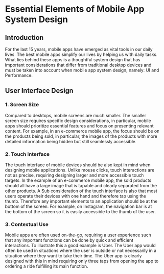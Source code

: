 # Essential Elements of Mobile App System Design

## Introduction
For the last 15 years, mobile apps have emerged as vital tools in our daily lives. The best mobile apps simplify our lives by helping us with daily tasks. What lies behind these apps is a thoughtful system design that has important considerations that differ from traditional desktop devices and must be taken into account when mobile app system design, namely: UI and Performance.


## User Interface Design

### 1. Screen Size
Compared to desktops, mobile screens are much smaller. The smaller screen size requires specific design considerations, in particular, mobile apps should prioritize essential features and focus on presenting relevant content. For example, in an e-commerce mobile app, the focus should be on the products being sold, in particular, the images of the products with more detailed information being hidden but still seamlessly accessible.

### 2. Touch Interface
The touch interface of mobile devices should be also kept in mind when designing mobile applications. Unlike mouse clicks, touch interactions are not as precise, requiring designing larger and more accessible touch targets. In the example of an e-commerce mobile app, the sold products should all have a large image that is tapable and clearly separated from the other products. A Sub consideration of the touch interface is also that most users operate their devices with one hand and therefore tap using the thumb. Therefore any important elements to an application should be at the bottom of the screen. For example, on Instagram, the navigation bar is at the bottom of the screen so it is easily accessible to the thumb of the user.

### 3. Contextual Use
Mobile apps are often used on-the-go, requiring a user experience such that any important functions can be done by quick and efficient interactions. To illustrate this a good example is Uber. The Uber app would often be used in situations where the user is outside or not necessarily in a situation where they want to take their time. The Uber app is clearly designed with this in mind requiring only three taps from opening the app to ordering a ride fulfilling its main function. 
